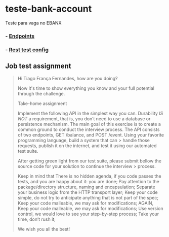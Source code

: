 # teste-bank-account
Teste para vaga no EBANX

### - [Endpoints](endpoints.md)

### - [Rest test config](requests-expects.http)

## Job test assignment

> Hi Tiago França Fernandes, how are you doing?
>
>
> Now it's time to show everything you know and your full potential through the challenge.
>
> Take-home assignment
>
> Implement the following API in the simplest way you can.
> Durability *IS NOT* a requirement, that is, you don’t need to use a database or persistence mechanism.
> The main goal of this exercise is to create a common ground to conduct the interview process.
> The API consists of two endpoints, GET /balance, and POST /event. Using your favorite programming language, build a system that can > handle those requests, publish it on the internet, and test it using our automated test suite.
>
> After getting green light from our test suite, please submit bellow the source code for your solution to continue the interview > process.
>
> Keep in mind that
> There is no hidden agenda, if you code passes the tests, and you are happy about it: you are done;
> Pay attention to the package/directory structure, naming and encapsulation;
> Separate your business logic from the HTTP transport layer;
> Keep your code simple, do not try to anticipate anything that is not part of the spec;
> Keep your code malleable, we may ask for modifications;
> AGAIN, Keep your code malleable, we may ask for modifications;
> Use version control, we would love to see your step-by-step process;
> Take your time, don’t rush it;
>
> We wish you all the best!
